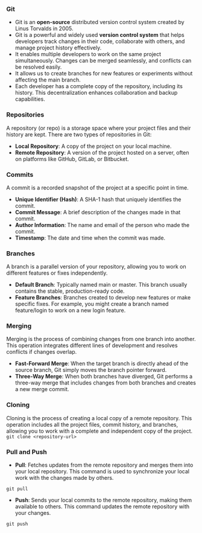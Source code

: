 ### Git
- Git is an **open-source** distributed version control system created by Linus Torvalds in 2005.
- Git is a powerful and widely used **version control system** that helps developers track changes in their code, collaborate with others, and manage project history effectively.
- It enables multiple developers to work on the same project simultaneously. Changes can be merged seamlessly, and conflicts can be resolved easily.
- It allows us to create branches for new features or experiments without affecting the main branch.
- Each developer has a complete copy of the repository, including its history. This decentralization enhances collaboration and backup capabilities.

### Repositories

A repository (or repo) is a storage space where your project files and their history are kept. There are two types of repositories in Git:

- **Local Repository**: A copy of the project on your local machine.
- **Remote Repository**: A version of the project hosted on a server, often on platforms like GitHub, GitLab, or Bitbucket.



### Commits

A commit is a recorded snapshot of the project at a specific point in time. 

- **Unique Identifier (Hash)**: A SHA-1 hash that uniquely identifies the commit.
- **Commit Message**: A brief description of the changes made in that commit.
- **Author Information**: The name and email of the person who made the commit.
- **Timestamp**: The date and time when the commit was made.



### Branches

A branch is a parallel version of your repository, allowing you to work on different features or fixes independently. 

- **Default Branch**: Typically named main or master. This branch usually contains the stable, production-ready code.
- **Feature Branches**: Branches created to develop new features or make specific fixes. For example, you might create a branch named feature/login to work on a new login feature.



### Merging

Merging is the process of combining changes from one branch into another. This operation integrates different lines of development and resolves conflicts if changes overlap.

- **Fast-Forward Merge**: When the target branch is directly ahead of the source branch, Git simply moves the branch pointer forward.
- **Three-Way Merge**: When both branches have diverged, Git performs a three-way merge that includes changes from both branches and creates a new merge commit.



### Cloning

Cloning is the process of creating a local copy of a remote repository. This operation includes all the project files, commit history, and branches, allowing you to work with a complete and independent copy of the project.
``git clone <repository-url>``



### Pull and Push

- **Pull**: Fetches updates from the remote repository and merges them into your local repository. This command is used to synchronize your local work with the changes made by others.

``git pull``

- **Push**: Sends your local commits to the remote repository, making them available to others. This command updates the remote repository with your changes.

``git push``





